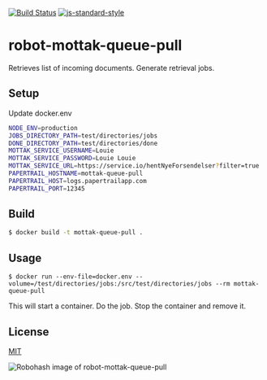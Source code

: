 [![Build Status](https://travis-ci.com/telemark/robot-queue-pull.svg?branch=master)](https://travis-ci.com/telemark/robot-queue-pull)
[![js-standard-style](https://img.shields.io/badge/code%20style-standard-brightgreen.svg?style=flat)](https://github.com/feross/standard)

# robot-mottak-queue-pull

Retrieves list of incoming documents. Generate retrieval jobs.

## Setup

Update docker.env

```bash
NODE_ENV=production
JOBS_DIRECTORY_PATH=test/directories/jobs
DONE_DIRECTORY_PATH=test/directories/done
MOTTAK_SERVICE_USERNAME=Louie
MOTTAK_SERVICE_PASSWORD=Louie Louie
MOTTAK_SERVICE_URL=https://service.io/hentNyeForsendelser?filter=true
PAPERTRAIL_HOSTNAME=mottak-queue-pull
PAPERTRAIL_HOST=logs.papertrailapp.com
PAPERTRAIL_PORT=12345
```

## Build

```bash
$ docker build -t mottak-queue-pull .
```

## Usage

```
$ docker run --env-file=docker.env --volume=/test/directories/jobs:/src/test/directories/jobs --rm mottak-queue-pull
```

This will start a container. Do the job. Stop the container and remove it.

## License

[MIT](LICENSE)

![Robohash image of robot-mottak-queue-pull](https://robots.kebabstudios.party/robot-mottak-queue-pull.png "Robohash image of robot-mottak-queue-pull")
